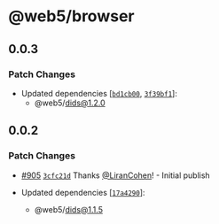 # @web5/browser

## 0.0.3

### Patch Changes

- Updated dependencies [[`bd1cb00`](https://github.com/TBD54566975/web5-js/commit/bd1cb00616029b0d18687b597e90d3b7c4dbeae1), [`3f39bf1`](https://github.com/TBD54566975/web5-js/commit/3f39bf1d14cf835a2959b5386a82ff7228d31e6c)]:
  - @web5/dids@1.2.0

## 0.0.2

### Patch Changes

- [#905](https://github.com/TBD54566975/web5-js/pull/905) [`3cfc21d`](https://github.com/TBD54566975/web5-js/commit/3cfc21df01e505891a47c9d6cd5bd1aa916c1550) Thanks [@LiranCohen](https://github.com/LiranCohen)! - Initial publish

- Updated dependencies [[`17a4290`](https://github.com/TBD54566975/web5-js/commit/17a42902582481e2424fe7f3c3eb10dd1851e24a)]:
  - @web5/dids@1.1.5
